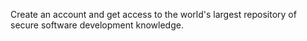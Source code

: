 Create an account and get access to the world's largest repository of secure software development knowledge.